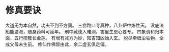 # 修真要诀

大道无为本自然，功夫不到不方圆。
三岔路口寻真种，八卦炉中炼性天。
没底法船能渡海，随身药料可延年。
刑中藏德人难测，害里生恩心要专。
四象调和归本面，五行攒簇长金莲。
有增有减方为妙，知吉知凶始入玄。
脱尽牵缠尘垢物，全成父母未生前。
修仙作佛皆由此，余二虚玄俱走偏。
